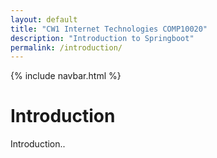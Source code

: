 ```yaml
---
layout: default
title: "CW1 Internet Technologies COMP10020"
description: "Introduction to Springboot"
permalink: /introduction/
---
```


{% include navbar.html %}

# Introduction
Introduction..
